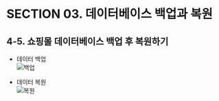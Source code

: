 # SECTION 03. 데이터베이스 백업과 복원
## 4-5. 쇼핑몰 데이터베이스 백업 후 복원하기
* 데이터 백업     
![백업](https://user-images.githubusercontent.com/80742177/129309817-a59ce426-5678-47ee-a591-c2bf86ac8ccd.PNG)
       
* 데이터 복원     
![복원](https://user-images.githubusercontent.com/80742177/129309820-3ff4a927-dd9a-4343-a0b4-3e299dc4e89d.PNG)

